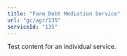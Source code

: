 ```yaml
---
title: "Farm Debt Mediation Service"
url: "gc/agr/135"
serviceId: "135"
---
```

Test content for an individual service.

